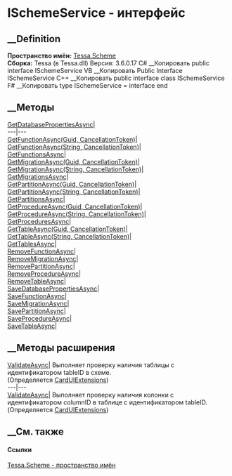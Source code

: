 # ISchemeService - интерфейс
##  __Definition
 **Пространство имён:** [Tessa.Scheme](N_Tessa_Scheme.htm)  
 **Сборка:** Tessa (в Tessa.dll) Версия: 3.6.0.17
C# __Копировать
     public interface ISchemeService
VB __Копировать
     Public Interface ISchemeService
C++ __Копировать
     public interface class ISchemeService
F# __Копировать
     type ISchemeService = interface end
##  __Методы
[GetDatabasePropertiesAsync](M_Tessa_Scheme_ISchemeService_GetDatabasePropertiesAsync.htm)|  
---|---  
[GetFunctionAsync(Guid,
CancellationToken)](M_Tessa_Scheme_ISchemeService_GetFunctionAsync.htm)|  
[GetFunctionAsync(String,
CancellationToken)](M_Tessa_Scheme_ISchemeService_GetFunctionAsync_1.htm)|  
[GetFunctionsAsync](M_Tessa_Scheme_ISchemeService_GetFunctionsAsync.htm)|  
[GetMigrationAsync(Guid,
CancellationToken)](M_Tessa_Scheme_ISchemeService_GetMigrationAsync.htm)|  
[GetMigrationAsync(String,
CancellationToken)](M_Tessa_Scheme_ISchemeService_GetMigrationAsync_1.htm)|  
[GetMigrationsAsync](M_Tessa_Scheme_ISchemeService_GetMigrationsAsync.htm)|  
[GetPartitionAsync(Guid,
CancellationToken)](M_Tessa_Scheme_ISchemeService_GetPartitionAsync.htm)|  
[GetPartitionAsync(String,
CancellationToken)](M_Tessa_Scheme_ISchemeService_GetPartitionAsync_1.htm)|  
[GetPartitionsAsync](M_Tessa_Scheme_ISchemeService_GetPartitionsAsync.htm)|  
[GetProcedureAsync(Guid,
CancellationToken)](M_Tessa_Scheme_ISchemeService_GetProcedureAsync.htm)|  
[GetProcedureAsync(String,
CancellationToken)](M_Tessa_Scheme_ISchemeService_GetProcedureAsync_1.htm)|  
[GetProceduresAsync](M_Tessa_Scheme_ISchemeService_GetProceduresAsync.htm)|  
[GetTableAsync(Guid,
CancellationToken)](M_Tessa_Scheme_ISchemeService_GetTableAsync.htm)|  
[GetTableAsync(String,
CancellationToken)](M_Tessa_Scheme_ISchemeService_GetTableAsync_1.htm)|  
[GetTablesAsync](M_Tessa_Scheme_ISchemeService_GetTablesAsync.htm)|  
[RemoveFunctionAsync](M_Tessa_Scheme_ISchemeService_RemoveFunctionAsync.htm)|  
[RemoveMigrationAsync](M_Tessa_Scheme_ISchemeService_RemoveMigrationAsync.htm)|  
[RemovePartitionAsync](M_Tessa_Scheme_ISchemeService_RemovePartitionAsync.htm)|  
[RemoveProcedureAsync](M_Tessa_Scheme_ISchemeService_RemoveProcedureAsync.htm)|  
[RemoveTableAsync](M_Tessa_Scheme_ISchemeService_RemoveTableAsync.htm)|  
[SaveDatabasePropertiesAsync](M_Tessa_Scheme_ISchemeService_SaveDatabasePropertiesAsync.htm)|  
[SaveFunctionAsync](M_Tessa_Scheme_ISchemeService_SaveFunctionAsync.htm)|  
[SaveMigrationAsync](M_Tessa_Scheme_ISchemeService_SaveMigrationAsync.htm)|  
[SavePartitionAsync](M_Tessa_Scheme_ISchemeService_SavePartitionAsync.htm)|  
[SaveProcedureAsync](M_Tessa_Scheme_ISchemeService_SaveProcedureAsync.htm)|  
[SaveTableAsync](M_Tessa_Scheme_ISchemeService_SaveTableAsync.htm)|  
## __Методы расширения
[ValidateAsync](M_Tessa_UI_Cards_CardUIExtensions_ValidateAsync_3.htm)|
Выполняет проверку наличия таблицы с идентификатором tableID в схеме.  
(Определяется [CardUIExtensions](T_Tessa_UI_Cards_CardUIExtensions.htm))  
---|---  
[ValidateAsync](M_Tessa_UI_Cards_CardUIExtensions_ValidateAsync_2.htm)|
Выполняет проверку наличия колонки с идентификатором columnID в таблице с
идентификатором tableID.  
(Определяется [CardUIExtensions](T_Tessa_UI_Cards_CardUIExtensions.htm))  
##  __См. также
#### Ссылки
[Tessa.Scheme - пространство имён](N_Tessa_Scheme.htm)
